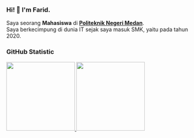 ### Hi! 👋 I'm Farid.

Saya seorang **Mahasiswa** di **[Politeknik Negeri Medan](https://polmed.ac.id/)**.<br>
Saya berkecimpung di dunia IT sejak saya masuk SMK, yaitu pada tahun 2020.

### GitHub Statistic

<p align="left">

<a href="https://github.com/faridrawing">
  <img height="180em" src="https://github-readme-stats-eight-theta.vercel.app/api?username=faridrawing&show_icons=true&theme=algolia&include_all_commits=true&count_private=true"/>
  <img height="180em" src="https://github-readme-stats-eight-theta.vercel.app/api/top-langs/?username=faridrawing&layout=compact&theme=algolia"/>
</a>

</p>
